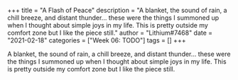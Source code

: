 +++
title = "A Flash of Peace"
description = "A blanket, the sound of rain, a chill breeze, and distant thunder... these were the things I summoned up when I thought about simple joys in my life. This is pretty outside my comfort zone but I like the piece still."
author = "Lithium#7468"
date = "2021-02-18"
categories = ["Week 06: TODO"]
tags = []
+++

A blanket, the sound of rain, a chill breeze, and distant thunder... these were the things I summoned up when I thought about simple joys in my life. This is pretty outside my comfort zone but I like the piece still.

